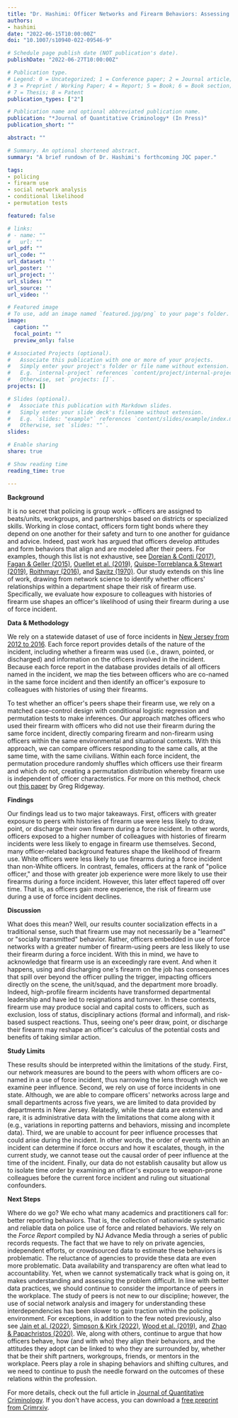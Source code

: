 ```yaml
---
title: "Dr. Hashimi: Officer Networks and Firearm Behaviors: Assessing the Social Transmission of Weapon-Use"
authors:
- hashimi
date: "2022-06-15T10:00:00Z"
doi: "10.1007/s10940-022-09546-9"

# Schedule page publish date (NOT publication's date).
publishDate: "2022-06-27T10:00:00Z"

# Publication type.
# Legend: 0 = Uncategorized; 1 = Conference paper; 2 = Journal article;
# 3 = Preprint / Working Paper; 4 = Report; 5 = Book; 6 = Book section;
# 7 = Thesis; 8 = Patent
publication_types: ["2"]

# Publication name and optional abbreviated publication name.
publication: "*Journal of Quantitative Criminology* (In Press)"
publication_short: ""

abstract: ""

# Summary. An optional shortened abstract.
summary: "A brief rundown of Dr. Hashimi's forthcoming JQC paper."

tags:
- policing
- firearm use
- social network analysis
- conditional likelihood
- permutation tests

featured: false

# links:
# - name: ""
#   url: ""
url_pdf: ""
url_code: ""
url_dataset: ''
url_poster: ''
url_project: ''
url_slides: ""
url_source: ''
url_video: ''

# Featured image
# To use, add an image named `featured.jpg/png` to your page's folder. 
image: 
  caption: ""
  focal_point: ""
  preview_only: false

# Associated Projects (optional).
#   Associate this publication with one or more of your projects.
#   Simply enter your project's folder or file name without extension.
#   E.g. `internal-project` references `content/project/internal-project/index.md`.
#   Otherwise, set `projects: []`.
projects: []

# Slides (optional).
#   Associate this publication with Markdown slides.
#   Simply enter your slide deck's filename without extension.
#   E.g. `slides: "example"` references `content/slides/example/index.md`.
#   Otherwise, set `slides: ""`.
slides:

# Enable sharing
share: true

# Show reading time
reading_time: true

---
```


**Background**

It is no secret that policing is group work – officers are assigned to beats/units, workgroups, and partnerships based on districts or specialized skills. Working in close contact, officers form tight bonds where they depend on one another for their safety and turn to one another for guidance and advice. Indeed, past work has argued that officers develop attitudes and form behaviors that align and are modeled after their peers. For examples, though this list is not exhaustive, see [Doreian & Conti (2017)](https://doi.org/10.1016/j.socnet.2017.03.011), [Fagan & Geller (2015)](https://heinonline.org/HOL/P?h=hein.journals/uclr82&i=57), [Ouellet et al. (2019)](https://doi.org/10.1111/1745-9133.12459), [Quispe-Torreblanca & Stewart (2019)](https://doi.org/10.1038/s41562-019-0612-8), [Roithmayr (2016)](https://heinonline.org/HOL/P?h=hein.journals/uchclf2016&i=413), and [Savitz (1970)](https://doi.org/10.1177/000276427001300505). Our study extends on this line of work, drawing from network science to identify whether officers' relationships within a department shape their risk of firearm use. Specifically, we evaluate how exposure to colleagues with histories of firearm use shapes an officer's likelihood of using their firearm during a use of force incident.

**Data & Methodology**

We rely on a statewide dataset of use of force incidents in [New Jersey from 2012 to 2016](https://force.nj.com/). Each force report provides details of the nature of the incident, including whether a firearm was used (i.e., drawn, pointed, or discharged) and information on the officers involved in the incident. Because each force report in the database provides details of all officers named in the incident, we map the ties between officers who are co-named in the same force incident and then identify an officer's exposure to colleagues with histories of using their firearms. 

To test whether an officer's peers shape their firearm use, we rely on a matched case-control design with conditional logistic regression and permutation tests to make inferences. Our approach matches officers who used their firearm with officers who did not use their firearm during the same force incident, directly comparing firearm and non-firearm using officers within the same environmental and situational contexts. With this approach, we can compare officers responding to the same calls, at the same time, with the same civilians. Within each force incident, the permutation procedure randomly shuffles which officers use their firearm and which do not, creating a permutation distribution whereby firearm use is independent of officer characteristics. For more on this method, check out [this paper](https://doi.org/10.1080/2330443X.2015.1129918) by Greg Ridgeway.  

**Findings**

Our findings lead us to two major takeaways. First, officers with greater exposure to peers with histories of firearm use were less likely to draw, point, or discharge their own firearm during a force incident. In other words, officers exposed to a higher number of colleagues with histories of firearm incidents were less likely to engage in firearm use themselves. Second, many officer-related background features shape the likelihood of firearm use. White officers were less likely to use firearms during a force incident than non-White officers. In contrast, females, officers at the rank of "police officer," and those with greater job experience were more likely to use their firearms during a force incident. However, this later effect tapered off over time. That is, as officers gain more experience, the risk of firearm use during a use of force incident declines. 

**Discussion**

What does this mean? Well, our results counter socialization effects in a traditional sense, such that firearm use may not necessarily be a "learned" or "socially transmitted" behavior. Rather, officers embedded in use of force networks with a greater number of firearm-using peers are less likely to use their firearm during a force incident. With this in mind, we have to acknowledge that firearm use is an exceedingly rare event. And when it happens, using and discharging one's firearm on the job has consequences that spill over beyond the officer pulling the trigger, impacting officers directly on the scene, the unit/squad, and the department more broadly. Indeed, high-profile firearm incidents have transformed departmental leadership and have led to resignations and turnover. In these contexts, firearm use may produce social and capital costs to officers, such as exclusion, loss of status, disciplinary actions (formal and informal), and risk-based suspect reactions. Thus, seeing one's peer draw, point, or discharge their firearm may reshape an officer's calculus of the potential costs and benefits of taking similar action. 

**Study Limits**

These results should be interpreted within the limitations of the study. First, our network measures are bound to the peers with whom officers are co-named in a use of force incident, thus narrowing the lens through which we examine peer influence. Second, we rely on use of force incidents in one state. Although, we are able to compare officers' networks across large and small departments across five years, we are limited to data provided by departments in New Jersey. Relatedly, while these data are extensive and rare, it is administrative data with the limitations that come along with it (e.g., variations in reporting patterns and behaviors, missing and incomplete data). Third, we are unable to account for peer influence processes that could arise during the incident. In other words, the order of events within an incident can determine if force occurs and how it escalates, though, in the current study, we cannot tease out the causal order of peer influence at the time of the incident. Finally, our data do not establish causality but allow us to isolate time order by examining an officer's exposure to weapon-prone colleagues before the current force incident and ruling out situational confounders.

**Next Steps**

Where do we go? We echo what many academics and practitioners call for: better reporting behaviors. That is, the collection of nationwide systematic and reliable data on police use of force and related behaviors. We rely on the *Force Report* compiled by NJ Advance Media through a series of public records requests. The fact that we have to rely on private agencies, independent efforts, or crowdsourced data to estimate these behaviors is problematic. The reluctance of agencies to provide these data are even more problematic. Data availability and transparency are often what lead to accountability. Yet, when we cannot systematically track what is going on, it makes understanding and assessing the problem difficult. In line with better data practices, we should continue to consider the importance of peers in the workplace. The study of peers is not new to our discipline; however, the use of social network analysis and imagery for understanding these interdependencies has been slower to gain traction within the policing environment. For exceptions, in addition to the few noted previously, also see [Jain et al. (2022)](https://doi.org/10.1371/journal.pone.0267217), [Simpson & Kirk (2022)](https://doi.org/10.1007/s10940-021-09532-7), [Wood et al. (2019)](https://doi.org/10.1177/2378023119879798), and [Zhao & Papachristos (2020)](https://doi.org/10.1177/0002716219901171). We, along with others, continue to argue that how officers behave, how (and with who) they align their behaviors, and the attitudes they adopt can be linked to who they are surrounded by, whether that be their shift partners, workgroups, friends, or mentors in the workplace. Peers play a role in shaping behaviors and shifting cultures, and we need to continue to push the needle forward on the outcomes of these relations within the profession.

For more details, check out the full article in [Journal of Quantitative Criminology](https://rdcu.be/cQt7s). If you don't have access, you can download a [free preprint from Crimrxiv](https://www.crimrxiv.com/pub/poywv6ic). 
